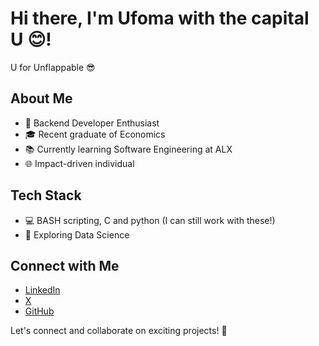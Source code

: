 # Hi there, I'm Ufoma with the capital U 😊! 
U for Unflappable  😎

## About Me
- 🚀 Backend Developer Enthusiast
- 🎓 Recent graduate of Economics
- 📚 Currently learning Software Engineering at ALX
- 🌐 Impact-driven individual

## Tech Stack
- 💻 BASH scripting, C and python (I can still work with these!)
- 🚀 Exploring Data Science

## Connect with Me
- [LinkedIn]()
- [X](https://twitter.com/Dy_mond_in_sky)
- [GitHub](https://github.com/Ufoma)

Let's connect and collaborate on exciting projects! 🚀


<!--
**Ufoma/Ufoma** is a ✨ _special_ ✨ repository because its `README.md` (this file) appears on your GitHub profile.

Here are some ideas to get you started:

- 🔭 I’m currently working on ...
- 🌱 I’m currently learning ...
- 👯 I’m looking to collaborate on ...
- 🤔 I’m looking for help with ...
- 💬 Ask me about ...
- 📫 How to reach me: ...
- 😄 Pronouns: ...
- ⚡ Fun fact: ...
-->
